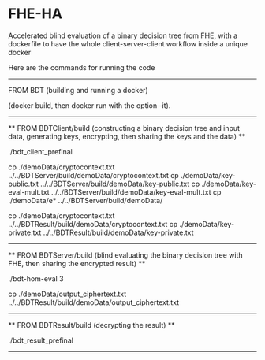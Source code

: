 # FHE-HA
Accelerated blind evaluation of a binary decision tree from FHE, with a dockerfile to have the whole client-server-client workflow inside a unique docker

Here are the commands for running the code

*****************************************************************************************
FROM BDT (building and running a docker)

(docker build, then docker run with the option -it).

*****************************************************************************************
** FROM BDTClient/build (constructing a binary decision tree and input data, generating keys, encrypting, then sharing the keys and the data) **

./bdt_client_prefinal

cp ./demoData/cryptocontext.txt ../../BDTServer/build/demoData/cryptocontext.txt
cp ./demoData/key-public.txt ../../BDTServer/build/demoData/key-public.txt
cp ./demoData/key-eval-mult.txt ../../BDTServer/build/demoData/key-eval-mult.txt
cp ./demoData/e* ../../BDTServer/build/demoData/

cp ./demoData/cryptocontext.txt ../../BDTResult/build/demoData/cryptocontext.txt
cp ./demoData/key-private.txt ../../BDTResult/build/demoData/key-private.txt

******************************************************************************************
** FROM BDTServer/build (blind evaluating the binary decision tree with FHE, then sharing the encrypted result) **

./bdt-hom-eval 3

cp ./demoData/output_ciphertext.txt ../../BDTResult/build/demoData/output_ciphertext.txt

******************************************************************************************
** FROM BDTResult/build (decrypting the result) **

./bdt_result_prefinal

******************************************************************************************
